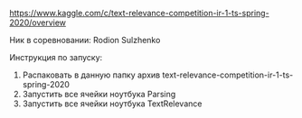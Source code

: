https://www.kaggle.com/c/text-relevance-competition-ir-1-ts-spring-2020/overview

Ник в соревновании: Rodion Sulzhenko

Инструкция по запуску:
1) Распаковать в данную папку архив text-relevance-competition-ir-1-ts-spring-2020
2) Запустить все ячейки ноутбука Parsing
3) Запустить все ячейки ноутбука TextRelevance

